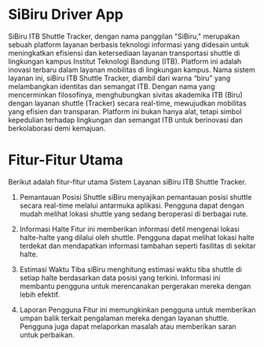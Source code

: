 # SiBiru Driver App

SiBiru ITB Shuttle Tracker, dengan nama panggilan "SiBiru," merupakan sebuah platform layanan berbasis teknologi informasi yang didesain untuk meningkatkan efisiensi dan ketersediaan layanan transportasi shuttle di lingkungan kampus Institut Teknologi Bandung (ITB). Platform ini adalah inovasi terbaru dalam layanan mobilitas di lingkungan kampus. 
Nama sistem layanan ini, siBiru ITB Shuttle Tracker, diambil dari warna “biru” yang melambangkan identitas dan semangat ITB. Dengan nama yang mencerminkan filosofinya, menghubungkan sivitas akademika ITB (Biru) dengan layanan shuttle (Tracker) secara real-time, mewujudkan mobilitas yang efisien dan transparan. Platform ini bukan hanya alat, tetapi simbol kepedulian terhadap lingkungan dan semangat ITB untuk berinovasi dan berkolaborasi demi kemajuan.

# Fitur-Fitur Utama
Berikut adalah fitur-fitur utama Sistem Layanan siBiru ITB Shuttle Tracker.

1. Pemantauan Posisi Shuttle
siBiru menyajikan pemantauan posisi shuttle secara real-time melalui antarmuka aplikasi. Pengguna dapat dengan mudah melihat lokasi shuttle yang sedang beroperasi di berbagai rute.

2. Informasi Halte
Fitur ini memberikan informasi detil mengenai lokasi halte-halte yang dilalui oleh shuttle. Pengguna dapat melihat lokasi halte terdekat dan mendapatkan informasi tambahan seperti fasilitas di sekitar halte.

3. Estimasi Waktu Tiba
siBiru menghitung estimasi waktu tiba shuttle di setiap halte berdasarkan data posisi yang terkini. Informasi ini membantu pengguna untuk merencanakan pergerakan mereka dengan lebih efektif.

4. Laporan Pengguna
Fitur ini memungkinkan pengguna untuk memberikan umpan balik terkait pengalaman mereka dengan layanan shuttle. Pengguna juga dapat melaporkan masalah atau memberikan saran untuk perbaikan.
